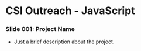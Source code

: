 # CSI Outreach - JavaScript

### Slide 001: Project Name

* Just a brief description about the project.